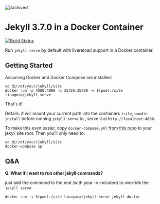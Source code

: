 ![Archived](https://img.shields.io/badge/Current_Status-archived-blue?style=flat)

# Jekyll 3.7.0 in a Docker Container

[![Build Status](https://travis-ci.org/linagora/jekyll-serve.svg?branch=mach10)](https://travis-ci.org/linagora/jekyll-serve)

Run `jekyll serve` by default with livereload support in a Docker container.

## Getting Started

Assuming Docker and Docker Compose are installed:

```shell
cd dir/of/your/jekyll/site
docker run -p 4000:4000 -p 35729:35729 -v $(pwd):/site linagora/jekyll-serve
```

That's it!

Details: it will mount your current path into the containers `/site`, `bundle install` before running `jekyll serve` to , serve it at `http://localhost:4000`.

To make this even easier, copy `docker-compose.yml` [from this repo](https://github.com/linagora/jekyll-serve/blob/master/docker-compose.yml) to your jekyll site root. Then you'll only need to:

```shell
cd dir/of/your/jekyll/site
docker-compose up
```

## Q&A

**Q. What if I want to run other jekyll commands?**

just add the command to the end (with your -v included) to override the `jekyll serve`:

```shell
docker run -v $(pwd):/site linagora/jekyll-serve jekyll doctor
```
